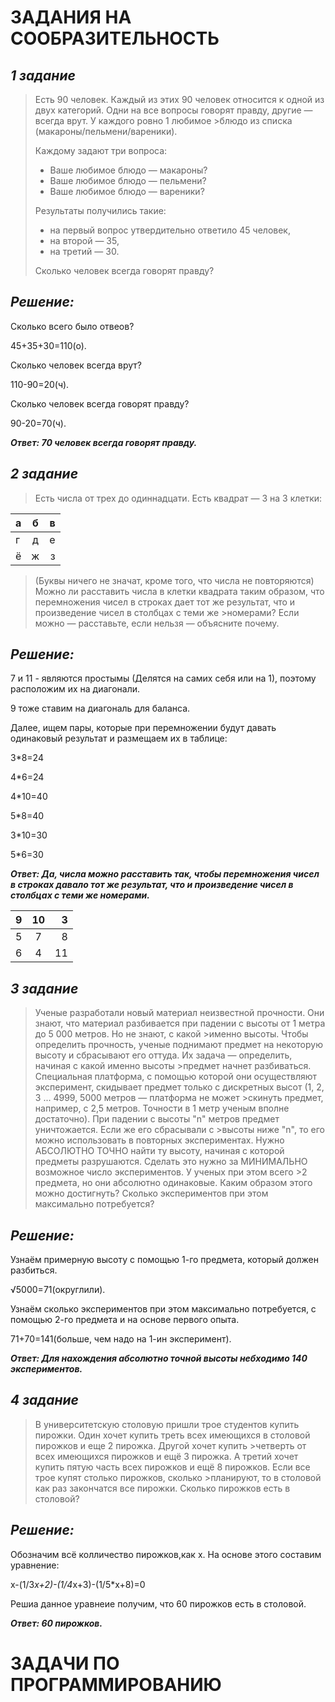 # ЗАДАНИЯ НА СООБРАЗИТЕЛЬНОСТЬ
## ***1 задание***
> Есть 90 человек. Каждый из этих 90 человек относится к одной из двух категорий. Одни на все вопросы говорят правду, другие — всегда врут. У каждого ровно 1 любимое      >блюдо из списка (макароны/пельмени/вареники). 
> 
>Каждому задают три вопроса:
> + Ваше любимое блюдо — макароны?
> + Ваше любимое блюдо — пельмени?
> + Ваше любимое блюдо — вареники?
>
>Результаты получились такие:
> + на первый вопрос утвердительно ответило 45 человек,
> + на второй — 35,
> + на третий — 30.
> 
> Сколько человек всегда говорят правду?
## ***Решение:***
Сколько всего было отвеов?
 
 45+35+30=110(о).

Сколько человек всегда врут?

  110-90=20(ч).

Сколько человек всегда говорят правду?

  90-20=70(ч).

***Ответ: 70 человек всегда говорят правду.***

## ***2 задание***
> Есть числа от трех до одиннадцати. Есть квадрат — 3 на 3 клетки:

 | а | б | в |
 |---|:--:|--:|
 | г | д | е |
 | ё | ж | з |
 
> (Буквы ничего не значат, кроме того, что числа не повторяются)
> Можно ли расставить числа в клетки квадрата таким образом, что перемножения чисел в строках дает тот же результат, что и произведение чисел в столбцах с теми же  >номерами?
> Если можно — расставьте, если нельзя — объясните почему.

## ***Решение:***
7 и 11 - являются простымы (Делятся на самих себя или на 1), поэтому расположим их на диагонали. 

9 тоже ставим на диагональ для баланса.

Далее, ищем пары, которые при перемножении будут давать одинаковый результат и размещаем их в таблице:

3*8=24

4*6=24

4*10=40

5*8=40 

3*10=30

5*6=30

***Ответ: Да, числа можно расставить так, чтобы перемножения чисел в строках давало тот же результат, что и произведение чисел в столбцах с теми же номерами.***

| 9 | 10 | 3 |
|---|:--:|--:|
| 5 | 7 | 8 |
| 6 | 4 | 11 |

## ***3 задание***
>Ученые разработали новый материал неизвестной прочности. Они знают, что материал разбивается при падении с высоты от 1 метра до 5 000 метров. Но не знают, с какой >именно высоты. Чтобы определить прочность, ученые поднимают предмет на некоторую высоту и сбрасывают его оттуда. Их задача — определить, начиная с какой именно высоты >предмет начнет разбиваться.
>Специальная платформа, с помощью которой они осуществляют эксперимент, скидывает предмет только с дискретных высот (1, 2, 3 ... 4999, 5000 метров — платформа не может >скинуть предмет, например, с 2,5 метров. Точности в 1 метр ученым вполне достаточно). При падении с высоты "n" метров предмет уничтожается. Если же его сбрасывали с >высоты ниже "n", то его можно использовать в повторных экспериментах.
>Нужно АБСОЛЮТНО ТОЧНО найти ту высоту, начиная с которой предметы разрушаются. Сделать это нужно за МИНИМАЛЬНО возможное число экспериментов. У ученых при этом всего >2 предмета, но они абсолютно одинаковые. Каким образом этого можно достигнуть? Сколько экспериментов при этом максимально потребуется?

## ***Решение:***
Узнаём примерную высоту с помощью 1-го предмета, который должен разбиться.

√5000=71(округлили).

Узнаём сколько экспериментов при этом максимально потребуется, с помощью 2-го предмета и на основе первого опыта.

71+70=141(больше, чем надо на 1-ин эксперимент).

***Ответ: Для нахождения абсолютно точной высоты небходимо 140 экспериментов.***

## ***4 задание***
>В университетскую столовую пришли трое студентов купить пирожки. Один хочет купить треть всех имеющихся в столовой пирожков и еще 2 пирожка. Другой хочет купить >четверть от всех имеющихся пирожков и ещё 3 пирожка. А третий хочет купить пятую часть всех пирожков и ещё 8 пирожков. Если все трое купят столько пирожков, сколько >планируют, то в столовой как раз закончатся все пирожки. Сколько пирожков есть в столовой? 

## ***Решение:***
Обозначим всё колличество пирожков,как x. На основе этого составим уравнение:

x-(1/3*x+2)-(1/4*x+3)-(1/5*x+8)=0 

Решиа данное уравнеие получим, что 60 пирожков есть в столовой.

***Ответ: 60 пирожков.***

# ЗАДАЧИ ПО ПРОГРАММИРОВАНИЮ
